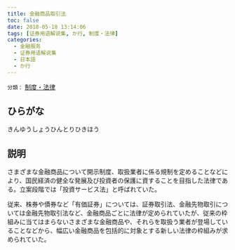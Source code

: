 ```yaml
---
title: 金融商品取引法
toc: false
date: 2018-05-18 13:14:06
tags: [证券用语解说集, か行, 制度・法律]
categories:
  - 金融服务
  - 证券用语解说集
  - 日本語
  - か行
---
```


`分類：` [制度・法律](/tags/制度・法律/)

## ひらがな

きんゆうしょうひんとりひきほう

## 説明

さまざまな金融商品について開示制度、取扱業者に係る規制を定めることなどにより、国民経済の健全な発展及び投資者の保護に資することを目指した法律である。立案段階では「投資サービス法」と呼ばれていた。

従来、株券や債券など「有価証券」については、証券取引法、金融先物取引については金融先物取引法など、金融商品ごとに法律が定められていたが、従来の枠組みに当てはまらないさまざまな金融商品や、それらを取扱う業者が登場していることなどから、幅広い金融商品を包括的に対象とする新しい法律の枠組みが求められていた。
